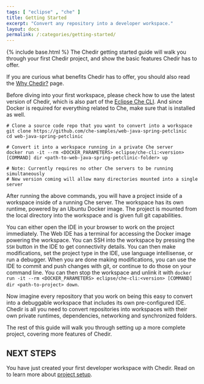 ```yaml
---
tags: [ "eclipse" , "che" ]
title: Getting Started
excerpt: "Convert any repository into a developer workspace."
layout: docs
permalink: /:categories/getting-started/
---
```

{% include base.html %}
The Chedir getting started guide will walk you through your first Chedir project, and show the basic features Chedir has to offer.

If you are curious what benefits Chedir has to offer, you should also read the [Why Chedir?]({{base}}/docs/chedir/why/index.html) page.

Before diving into your first workspace, please check how to use the latest version of Chedir, which is also part of the [Eclipse Che CLI]({{base}}/docs/setup/getting-started/index.html). And since Docker is required for everything related to Che, make sure that is installed as well.


```shell  
# Clone a source code repo that you want to convert into a workspace
git clone https://github.com/che-samples/web-java-spring-petclinic
cd web-java-spring-petclinic

# Convert it into a workspace running in a private Che server
docker run -it --rm <DOCKER_PARAMETERS> eclipse/che-cli:<version> [COMMAND] dir <path-to-web-java-spring-petclinic-folder> up

# Note: Currently requires no other Che servers to be running simultaneously
# New version coming will allow many directories mounted into a single server
```


After running the above commands, you will have a project inside of a workspace inside of a running Che server. The workspace has its own runtime, powered by an Ubuntu Docker image. The project is mounted from the local directory into the workspace and is given full git capabilities.

You can either open the IDE in your browser to work on the project immediately. The Web IDE has a terminal for accessing the Docker image powering the workspace. You can SSH into the workspace by pressing the `SSH` button in the IDE to get connectivity details. You can then make modifications, set the project type in the IDE, use language intellisense, or run a debugger. When you are done making modifications, you can use the IDE to commit and push changes with git, or continue to do those on your command line. You can then stop the workspace and unlink it with `docker run -it --rm <DOCKER_PARAMETERS> eclipse/che-cli:<version> [COMMAND] dir <path-to-project> down`.

Now imagine every repository that you work on being this easy to convert into a debuggable workspace that includes its own pre-configured IDE. Chedir is all you need to convert repositories into workspaces with their own private runtimes, dependencies, networking and synchronized folders.

The rest of this guide will walk you through setting up a more complete project, covering more features of Chedir.


## NEXT STEPS
You have just created your first developer workspace with Chedir. Read on to learn more about [project setup]({{base}}/docs/chedir/project-setup/index.html).
